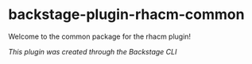# backstage-plugin-rhacm-common

Welcome to the common package for the rhacm plugin!

_This plugin was created through the Backstage CLI_
